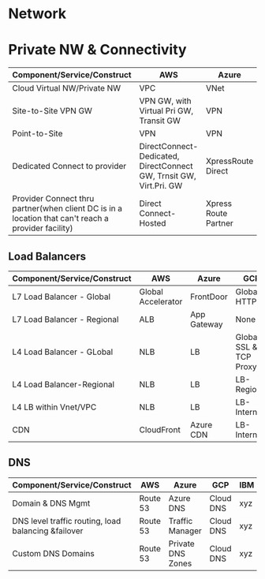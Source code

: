 # Network

# Private NW & Connectivity


| Component/Service/Construct| AWS | Azure | GCP | IBM |
|----------------------------|----------------|---------------|------------|-----|
| Cloud Virtual NW/Private NW | VPC | VNet | VPC | VPC|
| Site-to-Site VPN GW| VPN GW, with Virtual Pri GW, Transit GW| VPN | Cloud VPN | VPN|
| Point-to-Site | VPN | VPN | VPN | VPN|
| Dedicated Connect to provider | DirectConnect-Dedicated, DirectConnect GW, Trnsit GW, Virt.Pri. GW | XpressRoute Direct| Dedicated Interconnect | VPN|
| Provider Connect thru partner(when client DC is in a location that can't reach a provider facility) | Direct Connect-Hosted | Xpress Route Partner | Partner Interconnect | VPN|

## Load Balancers


| Component/Service/Construct| AWS | Azure | GCP | IBM |
|----------------------------|----------------|---------------|------------|-----|
| L7 Load Balancer - Global| Global Accelerator | FrontDoor | Global HTTP(s) | xyz|
| L7 Load Balancer - Regional| ALB | App Gateway | None | xyz|
| L4 Load Balancer - GLobal| NLB | LB | Global SSL & TCP Proxy | xyz|
| L4 Load Balancer-Regional| NLB | LB | LB-Regional | xyz|
| L4 LB within Vnet/VPC| NLB | LB | LB-Internal| xyz|
| CDN| CloudFront | Azure CDN | LB-Internal| xyz|


## DNS

| Component/Service/Construct| AWS | Azure | GCP | IBM |
|----------------------------|----------------|---------------|------------|-----|
|  Domain & DNS Mgmt| Route 53 | Azure DNS | Cloud DNS| xyz|
|  DNS level traffic routing, load balancing &failover| Route 53 | Traffic Manager | Cloud DNS| xyz|   
|  Custom DNS Domains | Route 53 | Private DNS Zones | Cloud DNS| xyz| 



